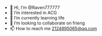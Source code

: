 - 👋 Hi, I’m @Raven777777
- 👀 I’m interested in ACG
- 🌱 I’m currently learning life
- 💞️ I’m looking to collaborate on frieng
- 📫 How to reach me 2124895065@qq.com

<!---
Raven777777/Raven777777 is a ✨ special ✨ repository because its `README.md` (this file) appears on your GitHub profile.
You can click the Preview link to take a look at your changes.
--->
